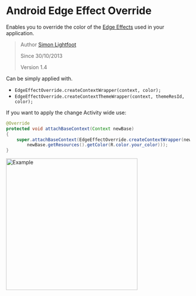 Android Edge Effect Override
============================

Enables you to override the color of the [Edge Effects](https://github.com/android/platform_frameworks_base/blob/master/core/java/android/widget/EdgeEffect.java) used in your application.

> Author  [Simon Lightfoot](mailto:simon@demondevelopers.com)
>
> Since   30/10/2013
>
> Version 1.4


Can be simply applied with.
* ```EdgeEffectOverride.createContextWrapper(context, color);```
* ```EdgeEffectOverride.createContextThemeWrapper(context, themeResId, color);```

If you want to apply the change Activity wide use:
```java
@Override
protected void attachBaseContext(Context newBase)
{
    super.attachBaseContext(EdgeEffectOverride.createContextWrapper(newBase,
        newBase.getResources().getColor(R.color.your_color)));
}
```

<img src="https://raw.github.com/slightfoot/android-edge-effect-override/master/Example.png" alt="Example" width="360" />

